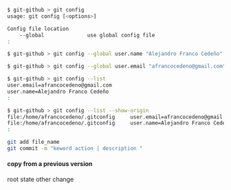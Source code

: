 ```bash
$ git-github > git config
usage: git config [<options>]

Config file location
    --global              use global config file
:
```

```bash
$ git-github > git config --global user.name "Alejandro Franco Cedeño"
```

```bash
$ git-github > git config --global user.email "afrancocedeno@gmail.com"
```

```bash
$ git-github > git config --list
user.email=afrancocedeno@gmail.com
user.name=Alejandro Franco Cedeño
:
```

```bash
$ git-github > git config --list --show-origin
file:/home/afrancocedeno/.gitconfig     user.email=afrancocedeno@gmail.com
file:/home/afrancocedeno/.gitconfig     user.name=Alejandro Franco Cedeño
:
```

```bash
git add file_name
git commit -m "keword action | description "
```

#### copy from a previous version
root state
other change
